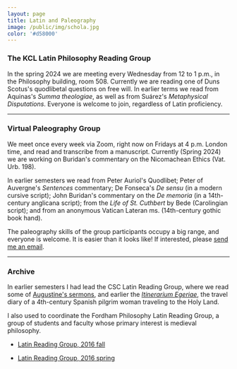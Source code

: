 ```yaml
---
layout: page
title: Latin and Paleography
image: /public/img/schola.jpg
color: '#d58000'
---
```



### The KCL Latin Philosophy Reading Group

In the spring 2024 we are meeting every Wednesday from 12 to 1 p.m., in the Philosophy building, room 508. Currently we are reading one of Duns Scotus's quodlibetal questions on free will. In earlier terms we read from Aquinas's *Summa theologiae*, as well as from Suárez's *Metaphysical Disputations*. 
Everyone is welcome to join, regardless of Latin proficiency. 

<!-- <ul><li> <a href="{{ site.baseurl }}/4_latin/LRG_2023S.pdf">details and schedule</a></li></ul> -->


---

### Virtual Paleography Group

We meet once every week via Zoom, right now on Fridays at 4 p.m. London time, and read and transcribe from a manuscript. Currently (Spring 2024) we are working on Buridan's commentary on the Nicomachean Ethics (Vat. Urb. 198).

In earlier semesters we read from Peter Auriol's Quodlibet; Peter of Auvergne's *Sentences* commentary; De Fonseca's *De sensu* (in a modern cursive script); John Buridan's commentary on the *De memoria* (in a 14th-century anglicana script); from the *Life of St. Cuthbert* by Bede (Carolingian script); and from an anonymous Vatican Lateran ms. (14th-century gothic book hand).

The paleography skills of the group participants occupy a big range, and everyone is welcome. It is easier than it looks like! If interested, please <a href="mailto:zita.v.toth@kcl.ac.uk">send me an email</a>.


---

### Archive

In earlier semesters I had lead the CSC Latin Reading Group, where we read some of <a href="https://www.augustinus.it/latino/commento_lsg/index2.htm" target="_blank"> Augustine's sermons</a>, and earlier the <a href="http://www.thelatinlibrary.com/egeria.html" target="_blank">*Itinerarium Egeriae*</a>, the travel diary of a 4th-century Spanish pilgrim woman traveling to the Holy Land.

I also used to coordinate the Fordham Philosophy Latin Reading Group, a group of students and faculty whose primary interest is medieval philosophy.

<ul><li> <a href="{{ site.baseurl }}/public/archive/2016-09-21-Fall_latin">Latin Reading Group, 2016 fall</a></li></ul>

<ul><li> <a href="{{ site.baseurl }}/public/archive/2016-01-10-Spring-schedule">Latin Reading Group, 2016 spring</a></li></ul>
